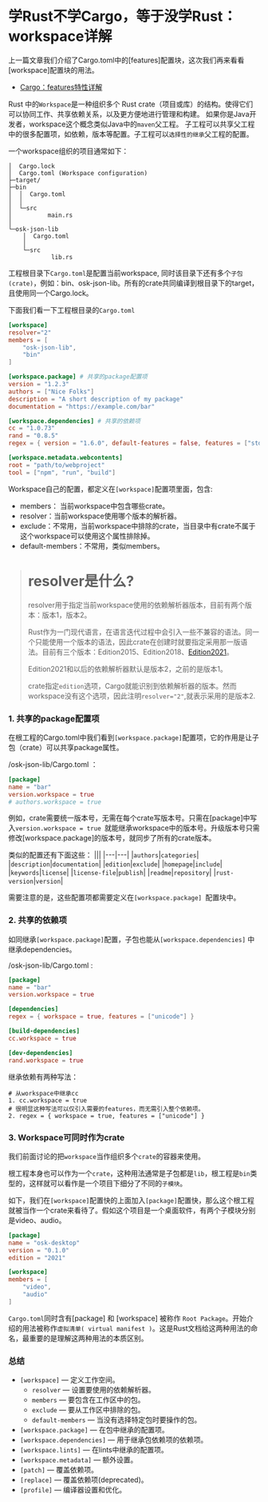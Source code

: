 # 学Rust不学Cargo，等于没学Rust：workspace详解
上一篇文章我们介绍了Cargo.toml中的[features]配置块，这次我们再来看看[workspace]配置块的用法。

- [Cargo：features特性详解](https://juejin.cn/post/7315846799083749427)

Rust 中的`Workspace`是一种组织多个 Rust crate（项目或库）的结构。使得它们可以协同工作、共享依赖关系，以及更方便地进行管理和构建。
如果你是Java开发者，workspace这个概念类似Java中的`maven`父工程。
子工程可以共享父工程中的很多配置项，如依赖，版本等配置。子工程可以`选择性的继承`父工程的配置。

一个workspace组织的项目通常如下：

```shell
│  Cargo.lock
│  Cargo.toml (Workspace configuration)
├─target/
├─bin
│  │  Cargo.toml
│  │
│  └─src
│          main.rs
│
└─osk-json-lib
    │  Cargo.toml
    │
    └─src
            lib.rs

```

工程根目录下`Cargo.toml`是配置当前workspace, 同时该目录下还有多个`子包(crate)`，例如：bin、osk-json-lib。所有的crate共同编译到根目录下的target，且使用同一个Cargo.lock。

下面我们看一下工程根目录的`Cargo.toml`
```toml
[workspace]
resolver="2"
members = [
    "osk-json-lib",
    "bin"
]

[workspace.package] # 共享的package配置项
version = "1.2.3" 
authors = ["Nice Folks"] 
description = "A short description of my package" 
documentation = "https://example.com/bar"

[workspace.dependencies] # 共享的依赖项
cc = "1.0.73" 
rand = "0.8.5" 
regex = { version = "1.6.0", default-features = false, features = ["std"] }

[workspace.metadata.webcontents] 
root = "path/to/webproject" 
tool = ["npm", "run", "build"]
```

Workspace自己的配置，都定义在`[workspace]`配置项里面，包含:

- members： 当前workspace中包含哪些crate。
- resolver：当前workspace使用哪个版本的解析器。
- exclude：不常用，当前workspace中排除的crate，当目录中有crate不属于这个workspace可以使用这个属性排除掉。
- default-members：不常用，类似members。

> # resolver是什么?
> resolver用于指定当前workspace使用的依赖解析器版本，目前有两个版本：版本1，版本2。
>
> Rust作为一门现代语言，在语言迭代过程中会引入一些不兼容的语法。同一个只能使用一个版本的语法，因此crate在创建时就要指定采用那一版语法。目前有三个版本：Edition2015、Edition2018、[Edition2021](https://doc.rust-lang.org/edition-guide/editions/index.html#what-are-editions)。
>
> Edition2021和以后的依赖解析器默认是版本2，之前的是版本1。
>
> crate指定`edition`选项，Cargo就能识别到依赖解析器的版本。然而workspace没有这个选项，因此注明`resolver="2"`,就表示采用的是版本2.


### 1. 共享的package配置项

在根工程的Cargo.toml中我们看到`[workspace.package]`配置项，它的作用是让子包（crate）可以共享package属性。

/osk-json-lib/Cargo.toml ：
```toml
[package] 
name = "bar" 
version.workspace = true 
# authors.workspace = true
```

例如，crate需要统一版本号，无需在每个crate写版本号。只需在[package]中写入`version.workspace = true `就能继承workspace中的版本号。升级版本号只需修改[workspace.package]的版本号，就同步了所有的crate版本。

类似的配置还有下面这些：
|||
|---|---|
|`authors`|`categories`|
|`description`|`documentation`|
|`edition`|`exclude`|
|`homepage`|`include`|
|`keywords`|`license`|
|`license-file`|`publish`|
|`readme`|`repository`|
|`rust-version`|`version`|

需要注意的是，这些配置项都需要定义在`[workspace.package] `配置块中。

### 2. 共享的依赖项

如同继承`[workspace.package]`配置，子包也能从`[workspace.dependencies]` 中继承dependencies。

/osk-json-lib/Cargo.toml :
```toml
[package] 
name = "bar" 
version.workspace = true 

[dependencies] 
regex = { workspace = true, features = ["unicode"] } 

[build-dependencies] 
cc.workspace = true 

[dev-dependencies] 
rand.workspace = true
```

继承依赖有两种写法：
```
# 从workspace中继承cc
1. cc.workspace = true 
# 很明显这种写法可以仅引入需要的features，而无需引入整个依赖项。
2. regex = { workspace = true, features = ["unicode"] } 
```
### 3. Workspace可同时作为crate

我们前面讨论的把`workspace`当作组织多个`crate`的容器来使用。

根工程本身也可以作为一个`crate`，这种用法通常是子包都是`lib`，根工程是`bin`类型的，这样就可以看作是一个项目下细分了不同的`子模块`。

如下，我们在`[workspace]`配置快的上面加入`[package]`配置快，那么这个根工程就被当作一个crate来看待了。假如这个项目是一个桌面软件，有两个子模块分别是video、audio。

```toml
[package]
name = "osk-desktop"
version = "0.1.0"
edition = "2021"

[workspace]
members = [
    "video",
    "audio"
]
```

`Cargo.toml`同时含有[package] 和 [workspace] 被称作 `Root Package`。开始介绍的用法被称作`虚拟清单( virtual manifest )`。这是Rust文档给这两种用法的命名，最重要的是理解这两种用法的本质区别。


### 总结

- `[workspace]` — 定义工作空间。
    - `resolver` — 设置要使用的依赖解析器。
    - `members` — 要包含在工作区中的包。
    - `exclude` — 要从工作区中排除的包。
    - `default-members` — 当没有选择特定包时要操作的包。
- `[workspace.package]` — 在包中继承的配置项。
- `[workspace.dependencies]` — 用于继承包依赖项的依赖项。
- `[workspace.lints]` — 在lints中继承的配置项。
- `[workspace.metadata]` — 额外设置。
- `[patch]` — 覆盖依赖项。
- `[replace]` — 覆盖依赖项(deprecated)。
- `[profile]` — 编译器设置和优化。
